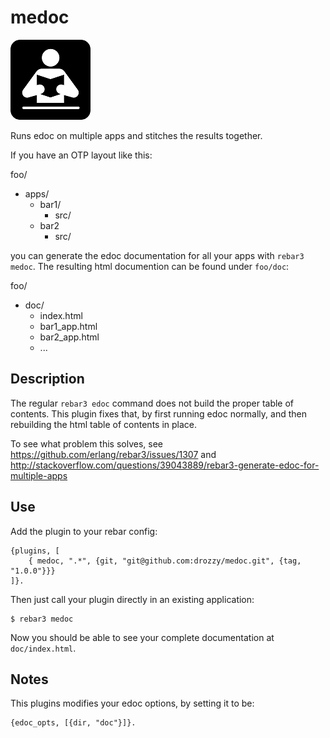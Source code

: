 medoc
=====

![Icon](icon.png)

Runs edoc on multiple apps and stitches the results together.

If you have an OTP layout like this:

foo/
  - apps/
    - bar1/
      - src/
    - bar2
      - src/

you can generate the edoc documentation for all your apps with `rebar3 medoc`.
The resulting html documention can be found under `foo/doc`:

foo/
  - doc/
    - index.html
    - bar1_app.html
    - bar2_app.html
    - ...

Description
------------
The regular `rebar3 edoc` command does not build the proper table of contents. This 
plugin fixes that, by first running edoc normally, and then rebuilding
the html table of contents in place.

To see what problem this solves, see https://github.com/erlang/rebar3/issues/1307
and http://stackoverflow.com/questions/39043889/rebar3-generate-edoc-for-multiple-apps


Use
---


Add the plugin to your rebar config:

    {plugins, [
        { medoc, ".*", {git, "git@github.com:drozzy/medoc.git", {tag, "1.0.0"}}}
    ]}.

Then just call your plugin directly in an existing application:


    $ rebar3 medoc

 Now you should be able to see your complete documentation at `doc/index.html`.


Notes
------
This plugins modifies your edoc options, by setting it to be:

	{edoc_opts, [{dir, "doc"}]}.
